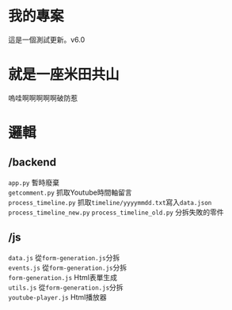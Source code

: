 # 我的專案
  這是一個測試更新。v6.0
  
# 就是一座米田共山
  嗚哇啊啊啊啊啊破防惹

# 邏輯
  ## /backend
  `app.py`  暫時廢棄  
  `getcomment.py`  抓取Youtube時間軸留言  
  `process_timeline.py`  抓取`timeline/yyyymmdd.txt`寫入`data.json`  
  `process_timeline_new.py` `process_timeline_old.py`  分拆失敗的零件  
  ## /js
  `data.js`  從`form-generation.js`分拆  
  `events.js`  從`form-generation.js`分拆  
  `form-generation.js`  Html表單生成  
  `utils.js`  從`form-generation.js`分拆  
  `youtube-player.js`  Html播放器  
